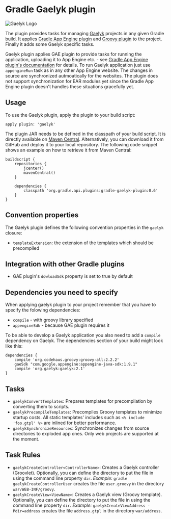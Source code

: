 # Gradle Gaelyk plugin

![Gaelyk Logo](http://d.hatena.ne.jp/images/keyword/283651.png)

The plugin provides tasks for managing [Gaelyk](http://gaelyk.appspot.com/) projects in any given Gradle build. It applies
[Gradle App Engine plugin](https://github.com/GoogleCloudPlatform/gradle-appengine-plugin) and
[Groovy plugin](http://www.gradle.org/docs/current/userguide/groovy_plugin.html) to the project.
Finally it adds some Gaelyk specific tasks.

Gaelyk plugin applies GAE plugin to provide tasks for running the application, uploading it to App Engine etc. - see
[Gradle App Engine plugin's documentation](https://github.com/GoogleCloudPlatform/gradle-appengine-plugin) for details.
To run Gaelyk application just use `appengineRun` task as in any other App Engine website. The changes in source are
synchronized autmoatically for the websites. The plugin does not support synchronization for EAR modules yet since the
Gradle App Engine plugin doesn't handles these situations gracefully yet.


## Usage

To use the Gaelyk plugin, apply the plugin to your build script:

    apply plugin: 'gaelyk'

The plugin JAR needs to be defined in the classpath of your build script. It is directly available on
[Maven Central](http://search.maven.org/#search%7Cgav%7C1%7Cg%3A%22org.gradle.api.plugins%22%20AND%20a%3A%22gradle-gaelyk-plugin%22).
Alternatively, you can download it from GitHub and deploy it to your local repository. The following code snippet shows an example on how to retrieve
it from Maven Central:

    buildscript {
        repositories {
            jcenter()
            mavenCentral()
        }

        dependencies {
            classpath 'org.gradle.api.plugins:gradle-gaelyk-plugin:0.6'
        }
    }

## Convention properties

The Gaelyk plugin defines the following convention properties in the `gaelyk` closure:

* `templateExtension`: the extension of the templates which should be precompiled

## Integration with other Gradle plugins
* GAE plugin's `dowloadSdk` property is set to true by default

## Dependencies you need to specify
When applying gaelyk plugin to your project remember that you have to specify the folowing dependencies:
* `compile` - with groovy library specified
* `appengineSdk` - because GAE plugin requires it

To be able to develop a Gaelyk application you also need to add a `compile` dependency on Gaelyk. The dependencies
section of your build might look like this:

    dependencies {
        compile 'org.codehaus.groovy:groovy-all:2.2.2'
        gaeSdk "com.google.appengine:appengine-java-sdk:1.9.1"
        compile 'org.gaelyk:gaelyk:2.1'
    }

## Tasks
* `gaelykConvertTemplates`: Prepares templates for precompilation by converting them to scripts.
* `gaelykPrecompileTemplates`: Precompiles Groovy templates to minimize startup costs. All static templates' includes such as `<% include 'foo.gtpl' %>` are inlined for better performance.
* `gaelykSynchronizeResources`: Synchronizes changes from source directories to exploded app ones. Only web projects are supported at the moment.

## Task Rules

* `gaelykCreateController<ControllerName>`: Creates a Gaelyk controller (Groovlet). Optionally, you can define the directory
to put the file in using the command line property `dir`. _Example:_ `gradle gaelykCreateControllerUser` creates the file
`user.groovy` in the directory `war/WEB-INF/groovy`.
* `gaelykCreateView<ViewName>`: Creates a Gaelyk view (Groovy template). Optionally, you can define the directory
to put the file in using the command line property `dir`. _Example:_ `gaelykCreateViewAddress -Pdir=address` creates the file
`address.gtpl` in the directory `war/address`.
